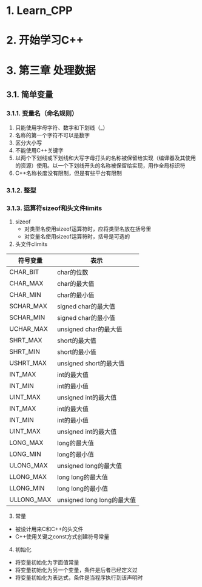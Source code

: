 # 1. Learn_CPP

# 2. 开始学习C++

# 3. 第三章 处理数据

## 3.1. 简单变量

### 3.1.1. 变量名（命名规则）
1. 只能使用字母字符、数字和下划线（_）
2. 名称的第一个字符不可以是数字
3. 区分大小写
4. 不能使用C++关键字
5. 以两个下划线或下划线和大写字母打头的名称被保留给实现（编译器及其使用的资源）使用。以一个下划线开头的名称被保留给实现，用作全局标识符
6. C++名称长度没有限制，但是有些平台有限制

### 3.1.2. 整型

### 3.1.3. 运算符sizeof和头文件limits
1. sizeof
   * 对类型名使用sizeof运算符时，应将类型名放在括号里
   * 对变量名使用sizeof运算符时，括号是可选的
2. 头文件climits 
   
| 符号变量 | 表示     |
| -------- | -------- |
| CHAR_BIT | char的位数   |
| CHAR_MAX | char的最大值 |
| CHAR_MIN | char的最小值 |
| SCHAR_MAX | signed char的最大值 |
| SCHAR_MIN | signed char的最小值 |
| UCHAR_MAX | unsigned char的最大值 |
| SHRT_MAX | short的最大值 |
| SHRT_MIN | short的最小值 |
| USHRT_MAX | unsigned short的最大值 |
| INT_MAX | int的最大值 |
| INT_MIN | int的最小值 |
| UINT_MAX | unsigned int的最大值 |
| INT_MAX | int的最大值 |
| INT_MIN | int的最小值 |
| UINT_MAX | unsigned int的最大值 |
| LONG_MAX | long的最大值 |
| LONG_MIN | long的最小值 |
| ULONG_MAX | unsigned long的最大值 |
| LLONG_MAX | long long的最大值 |
| LLONG_MIN | long long的最小值 |
| ULLONG_MAX | unsigned long long的最大值 |

3. 常量
* 被设计用来C和C++的头文件
* C++使用关键之const方式创建符号常量

4. 初始化
* 将变量初始化为字面值常量
* 将变量初始化为另一个变量，条件是后者已经定义过
* 将变量初始化为表达式，条件是当程序执行到该声明时

